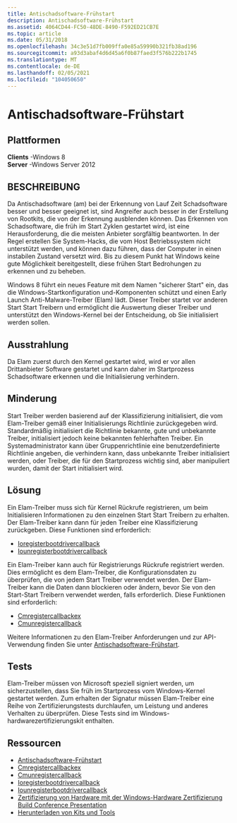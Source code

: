 ```yaml
---
title: Antischadsoftware-Frühstart
description: Antischadsoftware-Frühstart
ms.assetid: 4064CD44-FC50-48DE-8490-F592ED21CB7E
ms.topic: article
ms.date: 05/31/2018
ms.openlocfilehash: 34c3e51d7fb009ffa0e85a59990b321fb38ad196
ms.sourcegitcommit: a93d3abaf4d6d45a6f0b87faed3f576b222b1745
ms.translationtype: MT
ms.contentlocale: de-DE
ms.lasthandoff: 02/05/2021
ms.locfileid: "104050650"
---
```

# <a name="early-launch-antimalware"></a>Antischadsoftware-Frühstart

## <a name="platforms"></a>Plattformen

 **Clients** -Windows 8  
**Server** -Windows Server 2012  

## <a name="description"></a>BESCHREIBUNG

Da Antischadsoftware (am) bei der Erkennung von Lauf Zeit Schadsoftware besser und besser geeignet ist, sind Angreifer auch besser in der Erstellung von Rootkits, die von der Erkennung ausblenden können. Das Erkennen von Schadsoftware, die früh im Start Zyklen gestartet wird, ist eine Herausforderung, die die meisten Anbieter sorgfältig beantworten. In der Regel erstellen Sie System-Hacks, die vom Host Betriebssystem nicht unterstützt werden, und können dazu führen, dass der Computer in einen instabilen Zustand versetzt wird. Bis zu diesem Punkt hat Windows keine gute Möglichkeit bereitgestellt, diese frühen Start Bedrohungen zu erkennen und zu beheben.

Windows 8 führt ein neues Feature mit dem Namen "sicherer Start" ein, das die Windows-Startkonfiguration und-Komponenten schützt und einen Early Launch Anti-Malware-Treiber (Elam) lädt. Dieser Treiber startet vor anderen Start Start Treibern und ermöglicht die Auswertung dieser Treiber und unterstützt den Windows-Kernel bei der Entscheidung, ob Sie initialisiert werden sollen.

## <a name="manifestation"></a>Ausstrahlung

Da Elam zuerst durch den Kernel gestartet wird, wird er vor allen Drittanbieter Software gestartet und kann daher im Startprozess Schadsoftware erkennen und die Initialisierung verhindern.

## <a name="mitigation"></a>Minderung

Start Treiber werden basierend auf der Klassifizierung initialisiert, die vom Elam-Treiber gemäß einer Initialisierungs Richtlinie zurückgegeben wird. Standardmäßig initialisiert die Richtlinie bekannte, gute und unbekannte Treiber, initialisiert jedoch keine bekannten fehlerhaften Treiber. Ein Systemadministrator kann über Gruppenrichtlinie eine benutzerdefinierte Richtlinie angeben, die verhindern kann, dass unbekannte Treiber initialisiert werden, oder Treiber, die für den Startprozess wichtig sind, aber manipuliert wurden, damit der Start initialisiert wird.

## <a name="solution"></a>Lösung

Ein Elam-Treiber muss sich für Kernel Rückrufe registrieren, um beim Initialisieren Informationen zu den einzelnen Start Start Treibern zu erhalten. Der Elam-Treiber kann dann für jeden Treiber eine Klassifizierung zurückgeben. Diese Funktionen sind erforderlich:

-   [Ioregisterbootdrivercallback](/windows-hardware/drivers/ddi/ntddk/nf-ntddk-ioregisterbootdrivercallback)
-   [Iounregisterbootdrivercallback](/windows-hardware/drivers/ddi/ntddk/nf-ntddk-iounregisterbootdrivercallback)

Ein Elam-Treiber kann auch für Registrierungs Rückrufe registriert werden. Dies ermöglicht es dem Elam-Treiber, die Konfigurationsdaten zu überprüfen, die von jedem Start Treiber verwendet werden. Der Elam-Treiber kann die Daten dann blockieren oder ändern, bevor Sie von den Start-Start Treibern verwendet werden, falls erforderlich. Diese Funktionen sind erforderlich:

-   [Cmregistercallbackex](/windows-hardware/drivers/ddi/wdm/nf-wdm-cmregistercallbackex)
-   [Cmunregistercallback](/windows-hardware/drivers/ddi/wdm/nf-wdm-cmunregistercallback)

Weitere Informationen zu den Elam-Treiber Anforderungen und zur API-Verwendung finden Sie unter [Antischadsoftware-Frühstart](/windows-hardware/drivers/install/early-launch-antimalware).

## <a name="tests"></a>Tests

Elam-Treiber müssen von Microsoft speziell signiert werden, um sicherzustellen, dass Sie früh im Startprozess vom Windows-Kernel gestartet werden. Zum erhalten der Signatur müssen Elam-Treiber eine Reihe von Zertifizierungstests durchlaufen, um Leistung und anderes Verhalten zu überprüfen. Diese Tests sind im Windows-hardwarezertifizierungskit enthalten.

## <a name="resources"></a>Ressourcen

-   [Antischadsoftware-Frühstart](/windows-hardware/drivers/install/early-launch-antimalware)
-   [Cmregistercallbackex](/windows-hardware/drivers/ddi/wdm/nf-wdm-cmregistercallbackex)
-   [Cmunregistercallback](/windows-hardware/drivers/ddi/wdm/nf-wdm-cmunregistercallback)
-   [Ioregisterbootdrivercallback](/windows-hardware/drivers/ddi/ntddk/nf-ntddk-ioregisterbootdrivercallback)
-   [Iounregisterbootdrivercallback](/windows-hardware/drivers/ddi/ntddk/nf-ntddk-iounregisterbootdrivercallback)
-   [Zertifizierung von Hardware mit der Windows-Hardware Zertifizierung Build Conference Presentation](https://channel9.msdn.com/events/BUILD/BUILD2011/HW-659T)
-   [Herunterladen von Kits und Tools](https://msdn.microsoft.com/windows/hardware/br259105)

 

 
